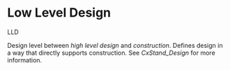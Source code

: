 # Low Level Design


LLD

Design level between *high level design* and *construction*. Defines
design in a way that directly supports construction.
See *CxStand\_Design* for more information.

